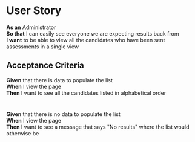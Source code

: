 # User Story

**As an** Administrator<br>
**So that** I can easily see everyone we are expecting results back from<br>
**I want** to be able to view all the candidates who have been sent assessments in a single view

## Acceptance Criteria

**Given** that there is data to populate the list<br> 
**When** I view the page<br>
**Then** I want to see all the candidates listed in alphabetical order

# 

**Given** that there is no data to populate the list<br>
**When** I view the page<br>
**Then** I want to see a message that says "No results" where the list would otherwise be

